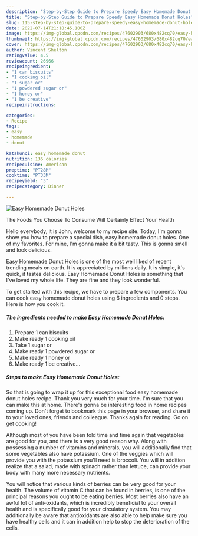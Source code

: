 ```yaml
---
description: "Step-by-Step Guide to Prepare Speedy Easy Homemade Donut Holes"
title: "Step-by-Step Guide to Prepare Speedy Easy Homemade Donut Holes"
slug: 115-step-by-step-guide-to-prepare-speedy-easy-homemade-donut-holes
date: 2022-07-14T21:18:45.100Z
image: https://img-global.cpcdn.com/recipes/47602903/680x482cq70/easy-homemade-donut-holes-recipe-main-photo.jpg
thumbnail: https://img-global.cpcdn.com/recipes/47602903/680x482cq70/easy-homemade-donut-holes-recipe-main-photo.jpg
cover: https://img-global.cpcdn.com/recipes/47602903/680x482cq70/easy-homemade-donut-holes-recipe-main-photo.jpg
author: Vincent Shelton
ratingvalue: 4.5
reviewcount: 26966
recipeingredient:
- "1 can biscuits"
- "1 cooking oil"
- "1 sugar or"
- "1 powdered sugar or"
- "1 honey or"
- "1 be creative"
recipeinstructions:

categories:
- Recipe
tags:
- easy
- homemade
- donut

katakunci: easy homemade donut 
nutrition: 136 calories
recipecuisine: American
preptime: "PT28M"
cooktime: "PT33M"
recipeyield: "3"
recipecategory: Dinner

---
```



![Easy Homemade Donut Holes](https://img-global.cpcdn.com/recipes/47602903/680x482cq70/easy-homemade-donut-holes-recipe-main-photo.jpg)

The Foods You Choose To Consume Will Certainly Effect Your Health

Hello everybody, it is John, welcome to my recipe site. Today, I'm gonna show you how to prepare a special dish, easy homemade donut holes. One of my favorites. For mine, I'm gonna make it a bit tasty. This is gonna smell and look delicious.

Easy Homemade Donut Holes is one of the most well liked of recent trending meals on earth. It is appreciated by millions daily. It is simple, it's quick, it tastes delicious. Easy Homemade Donut Holes is something that I've loved my whole life. They are fine and they look wonderful.




To get started with this recipe, we have to prepare a few components. You can cook easy homemade donut holes using 6 ingredients and 0 steps. Here is how you cook it.

<!--inarticleads1-->

##### The ingredients needed to make Easy Homemade Donut Holes:

1. Prepare 1 can biscuits
1. Make ready 1 cooking oil
1. Take 1 sugar or
1. Make ready 1 powdered sugar or
1. Make ready 1 honey or
1. Make ready 1 be creative...




<!--inarticleads2-->

##### Steps to make Easy Homemade Donut Holes:





So that is going to wrap it up for this exceptional food easy homemade donut holes recipe. Thank you very much for your time. I'm sure that you can make this at home. There's gonna be interesting food in home recipes coming up. Don't forget to bookmark this page in your browser, and share it to your loved ones, friends and colleague. Thanks again for reading. Go on get cooking!

Although most of you have been told time and time again that vegetables are good for you, and there is a very good reason why. Along with possessing a number of vitamins and minerals, you will additionally find that some vegetables also have potassium. One of the veggies which will provide you with the potassium you'll need is broccoli. You will in addition realize that a salad, made with spinach rather than lettuce, can provide your body with many more necessary nutrients.

You will notice that various kinds of berries can be very good for your health. The volume of vitamin C that can be found in berries, is one of the principal reasons you ought to be eating berries. Most berries also have an awful lot of anti-oxidants, which is incredibly beneficial to your overall health and is specifically good for your circulatory system. You may additionally be aware that antioxidants are also able to help make sure you have healthy cells and it can in addition help to stop the deterioration of the cells.

